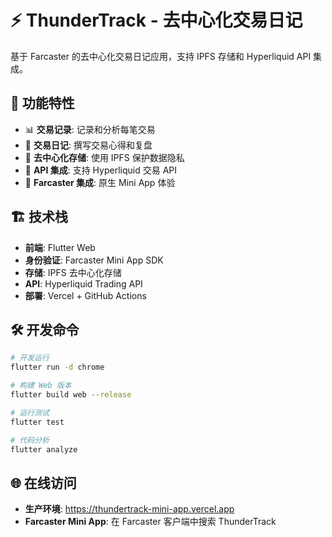 # ⚡ ThunderTrack - 去中心化交易日记

基于 Farcaster 的去中心化交易日记应用，支持 IPFS 存储和 Hyperliquid API 集成。

## 🚀 功能特性

- 📊 **交易记录**: 记录和分析每笔交易
- 📝 **交易日记**: 撰写交易心得和复盘
- 🔐 **去中心化存储**: 使用 IPFS 保护数据隐私
- 💱 **API 集成**: 支持 Hyperliquid 交易 API
- 🎯 **Farcaster 集成**: 原生 Mini App 体验

## 🏗️ 技术栈

- **前端**: Flutter Web
- **身份验证**: Farcaster Mini App SDK
- **存储**: IPFS 去中心化存储
- **API**: Hyperliquid Trading API
- **部署**: Vercel + GitHub Actions

## 🛠️ 开发命令

```bash
# 开发运行
flutter run -d chrome

# 构建 Web 版本
flutter build web --release

# 运行测试
flutter test

# 代码分析
flutter analyze
```

## 🌐 在线访问

- **生产环境**: https://thundertrack-mini-app.vercel.app
- **Farcaster Mini App**: 在 Farcaster 客户端中搜索 ThunderTrack
